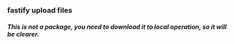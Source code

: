 ### fastify upload files
##### This is not a package, you need to download it to local operation, so it will be clearer.
